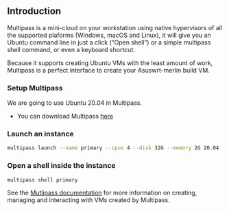 ## Introduction
Multipass is a mini-cloud on your workstation using native hypervisors of all the supported plaforms (Windows, macOS and Linux), it will give you an Ubuntu command line in just a click (“Open shell”) or a simple multipass shell command, or even a keyboard shortcut.

Because it supports creating Ubuntu VMs with the least amount of work, Multipass is a perfect
interface to create your Asuswrt-merlin build VM.

### Setup Multipass

We are going to use Ubuntu 20.04 in Multipass.

- You can download Multipass [here](https://multipass.run)

### Launch an instance

```bash
multipass launch --name primary --cpus 4 --disk 32G --memory 2G 20.04
```

### Open a shell inside the instance

```bash
multipass shell primary
```

See the [Mutlipass documentation](https://multipass.run/docs) for more information
on creating, managing and interacting with VMs created by Multipass.
